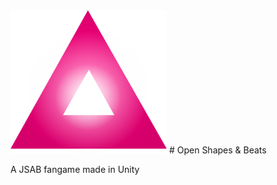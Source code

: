 <img src="Assets/Resources/Textures/OSB_TriangleLogo.png" width=250>
# Open Shapes & Beats

 A JSAB fangame made in Unity
